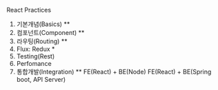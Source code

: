 React Practices
1.  기본개념(Basics)            **
2.  컴포넌트(Component)         **
3.  라우팅(Routing)             **
4.  Flux: Redux                 *
5.  Testing(Rest)
6.  Perfomance
7.  통합개발(Integration)       **
    FE(React) + BE(Node)
    FE(React) + BE(Spring boot, API Server)
